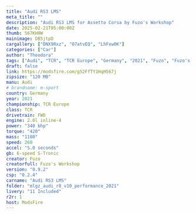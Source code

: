 ```yaml
---
title: "Audi RS3 LMS"
meta_title: ""
description: "Audi RS3 LMS for Assetto Corsa by Fuzo's Workshop"
date: 2025-02-21T05:00:00Z
thumb: 567KH0W
mainimage: DB5jtpD
cargallery: ["DNX9Rxz", "O7atvEQ", "LhFxw0K"]
categories: ["Car"]
author: "Theodora"
tags: ["Audi", "TCR", "TCR Europe", "Germany", "2021", "Fuzo", "Fuzo's Workshop"]
draft: false
link: https://modsfire.com/g52FfTY1HqH567j
zipsize: "120 MB"
manu: Audi
# brandname: m-sport
country: Germany
year: 2021
championship: TCR Europe
class: TCR
drivetrain: FWD
engine: 2.0l inline-4
power: "340 bhp"
torque: "420"
mass: "1180"
speed: 260
accel: "5.0 seconds"
gb: 6-speed S-Tronic
creator: Fuzo
creatorfull: Fuzo's Workshop
version: "0.9.2"
csp: "0.2.4"
carname: "Audi RS3 LMS"
folder: "mlgz_audi_r8_v10_performance_2021"
livery: "11 Included"
r2r: 1
host: ModsFire
---
```

